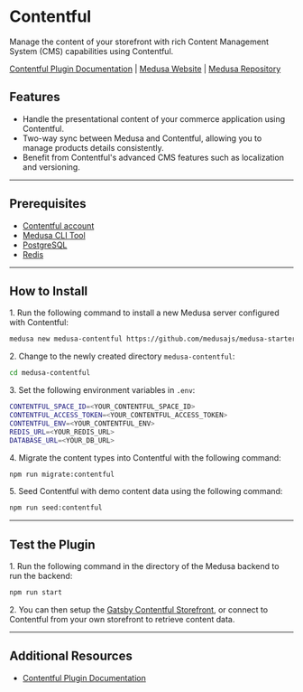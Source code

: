 # Contentful

Manage the content of your storefront with rich Content Management System (CMS) capabilities using Contentful.

[Contentful Plugin Documentation](https://docs.medusajs.com/plugins/cms/contentful/) | [Medusa Website](https://medusajs.com/) | [Medusa Repository](https://github.com/medusajs/medusa)

## Features

- Handle the presentational content of your commerce application using Contentful.
- Two-way sync between Medusa and Contentful, allowing you to manage products details consistently.
- Benefit from Contentful's advanced CMS features such as localization and versioning.

---

## Prerequisites

- [Contentful account](https://www.contentful.com)
- [Medusa CLI Tool](https://docs.medusajs.com/cli/reference#how-to-install-cli-tool)
- [PostgreSQL](https://docs.medusajs.com/development/backend/prepare-environment#postgresql)
- [Redis](https://docs.medusajs.com/development/backend/prepare-environment#redis)

---

## How to Install

1\. Run the following command to install a new Medusa server configured with Contentful:

  ```bash
  medusa new medusa-contentful https://github.com/medusajs/medusa-starter-contentful
  ```

2\. Change to the newly created directory `medusa-contentful`:

  ```bash
  cd medusa-contentful
  ```

3\. Set the following environment variables in `.env`:

  ```bash
  CONTENTFUL_SPACE_ID=<YOUR_CONTENTFUL_SPACE_ID>
  CONTENTFUL_ACCESS_TOKEN=<YOUR_CONTENTFUL_ACCESS_TOKEN>
  CONTENTFUL_ENV=<YOUR_CONTENTFUL_ENV>
  REDIS_URL=<YOUR_REDIS_URL>
  DATABASE_URL=<YOUR_DB_URL>
  ```

4\. Migrate the content types into Contentful with the following command:

  ```bash
  npm run migrate:contentful
  ```

5\. Seed Contentful with demo content data using the following command:

  ```bash
  npm run seed:contentful
  ```

---

## Test the Plugin

1\. Run the following command in the directory of the Medusa backend to run the backend:

  ```bash
  npm run start
  ```

2\. You can then setup the [Gatsby Contentful Storefront](https://docs.medusajs.com/plugins/cms/contentful/#setup-gatsby-storefront), or connect to Contentful from your own storefront to retrieve content data.

---

## Additional Resources

- [Contentful Plugin Documentation](https://docs.medusajs.com/plugins/cms/contentful/)
